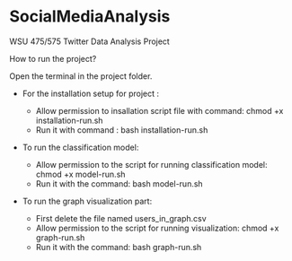 # SocialMediaAnalysis
WSU 475/575 Twitter Data Analysis Project

How to run the project?

Open the terminal in the project folder.

- For the installation setup for project :
     - Allow permission to insallation script file with command: chmod +x installation-run.sh
     - Run it with command :   bash installation-run.sh
     
 - To run the classification model:
      - Allow  permission to the script for running classification model: chmod +x model-run.sh
      - Run it with the command: bash model-run.sh
  
 - To run the graph visualization part:
      - First delete the file named users_in_graph.csv
      - Allow permission to the script for running visualization: chmod +x graph-run.sh
      - Run it with the command: bash graph-run.sh
      
   

